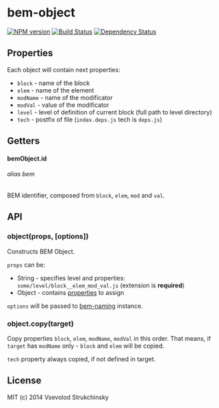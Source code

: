 # bem-object

[![NPM version][npm-image]][npm-url] [![Build Status][travis-image]][travis-url] [![Dependency Status][depstat-image]][depstat-url]

## Properties

Each object will contain next properties:

 * `block` - name of the block
 * `elem` - name of the element
 * `modName` - name of the modificator
 * `modVal` - value of the modificator
 * `level` - level of definition of current block (full path to level directory)
 * `tech` - postfix of file (`index.deps.js` tech is `deps.js`)

## Getters

#### bemObject.id
###### alias bem

BEM identifier, composed from `block`, `elem`, `mod` and `val`.

## API

### object(props, [options])

Constructs BEM Object.

`props` can be:

 * String - specifies level and properties: `some/level/block__elem_mod_val.js` (extension is __required__)
 * Object - contains [properties](#properties) to assign

`options` will be passed to [bem-naming](https://github.com/bem/bem-naming) instance.

### object.copy(target)

Copy properties `block`, `elem`, `modName`, `modVal` in this order. That means, if `target` has `modName` only - `block` and `elem` will be copied.

`tech` property always copied, if not defined in target.

## License

MIT (c) 2014 Vsevolod Strukchinsky

[npm-url]: https://npmjs.org/package/bem-object
[npm-image]: http://img.shields.io/npm/v/bem-object.svg?style=flat

[travis-url]: http://travis-ci.org/getbem/bem-object
[travis-image]: http://img.shields.io/travis/getbem/bem-object.svg?branch=master&style=flat

[depstat-url]: http://david-dm.org/getbem/bem-object
[depstat-image]: http://img.shields.io/david/getbem/bem-object.svg?style=flat

[coveralls-url]: https://coveralls.io/r/getbem/bem-object
[coveralls-image]: http://img.shields.io/coveralls/getbem/bem-object.svg?style=flat
